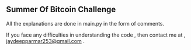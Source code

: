 ## Summer Of Bitcoin Challenge

All the explanations are done in main.py in the form of comments.

If you face any difficulties in understanding the code , then contact me at , jaydeepparmar253@gmail.com .
